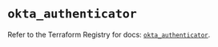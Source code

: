 # `okta_authenticator`

Refer to the Terraform Registry for docs: [`okta_authenticator`](https://registry.terraform.io/providers/okta/okta/4.7.0/docs/resources/authenticator).
